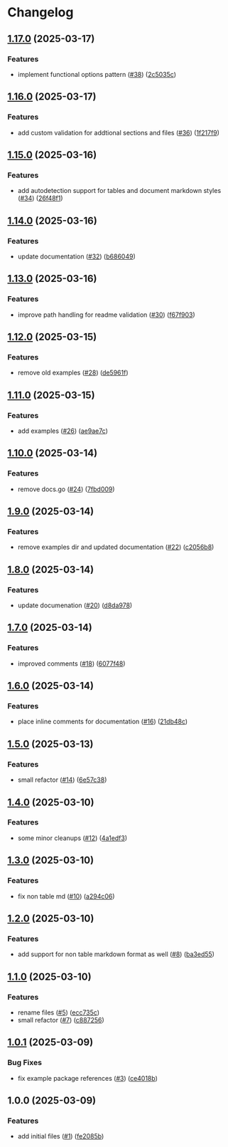 # Changelog

## [1.17.0](https://github.com/azyphon/markparsr/compare/v1.16.0...v1.17.0) (2025-03-17)


### Features

* implement functional options pattern ([#38](https://github.com/azyphon/markparsr/issues/38)) ([2c5035c](https://github.com/azyphon/markparsr/commit/2c5035c7c30ec58cb7a546eb7800001fc8fb9c33))

## [1.16.0](https://github.com/azyphon/markparsr/compare/v1.15.0...v1.16.0) (2025-03-17)


### Features

* add custom validation for addtional sections and files ([#36](https://github.com/azyphon/markparsr/issues/36)) ([1f217f9](https://github.com/azyphon/markparsr/commit/1f217f9fcabb7e94f0025a716fdf5f13b3a0dc5f))

## [1.15.0](https://github.com/azyphon/markparsr/compare/v1.14.0...v1.15.0) (2025-03-16)


### Features

* add autodetection support for tables and document markdown styles ([#34](https://github.com/azyphon/markparsr/issues/34)) ([26f48f1](https://github.com/azyphon/markparsr/commit/26f48f1886378c8df9dbfb7a18158f7d0e88ebeb))

## [1.14.0](https://github.com/azyphon/markparsr/compare/v1.13.0...v1.14.0) (2025-03-16)


### Features

* update documentation ([#32](https://github.com/azyphon/markparsr/issues/32)) ([b686049](https://github.com/azyphon/markparsr/commit/b6860497b68a020fa69803cd864df19f2c6db1fd))

## [1.13.0](https://github.com/azyphon/markparsr/compare/v1.12.0...v1.13.0) (2025-03-16)


### Features

* improve path handling for readme validation ([#30](https://github.com/azyphon/markparsr/issues/30)) ([f67f903](https://github.com/azyphon/markparsr/commit/f67f90346e2cba33cbd17510f0e7798dee2c73f0))

## [1.12.0](https://github.com/azyphon/markparsr/compare/v1.11.0...v1.12.0) (2025-03-15)


### Features

* remove old examples ([#28](https://github.com/azyphon/markparsr/issues/28)) ([de5961f](https://github.com/azyphon/markparsr/commit/de5961f6747f742b90d55efe7dacda36f4918759))

## [1.11.0](https://github.com/azyphon/markparsr/compare/v1.10.0...v1.11.0) (2025-03-15)


### Features

* add examples ([#26](https://github.com/azyphon/markparsr/issues/26)) ([ae9ae7c](https://github.com/azyphon/markparsr/commit/ae9ae7c725e0ee6543a0dc7183bf9c57c87bd3b8))

## [1.10.0](https://github.com/azyphon/markparsr/compare/v1.9.0...v1.10.0) (2025-03-14)


### Features

* remove docs.go ([#24](https://github.com/azyphon/markparsr/issues/24)) ([7fbd009](https://github.com/azyphon/markparsr/commit/7fbd009a231868035e075a1dab7d0b6d4d9ab78d))

## [1.9.0](https://github.com/azyphon/markparsr/compare/v1.8.0...v1.9.0) (2025-03-14)


### Features

* remove examples dir and updated documentation ([#22](https://github.com/azyphon/markparsr/issues/22)) ([c2056b8](https://github.com/azyphon/markparsr/commit/c2056b816691885e12f2c4cf652b9730e6fad09d))

## [1.8.0](https://github.com/azyphon/markparsr/compare/v1.7.0...v1.8.0) (2025-03-14)


### Features

* update documenation ([#20](https://github.com/azyphon/markparsr/issues/20)) ([d8da978](https://github.com/azyphon/markparsr/commit/d8da978a02fd1d0f4816133f2864ce839866ffb9))

## [1.7.0](https://github.com/azyphon/markparsr/compare/v1.6.0...v1.7.0) (2025-03-14)


### Features

* improved comments ([#18](https://github.com/azyphon/markparsr/issues/18)) ([6077f48](https://github.com/azyphon/markparsr/commit/6077f48e5da0f73d1b20d6a1c072be65344a43b2))

## [1.6.0](https://github.com/azyphon/markparsr/compare/v1.5.0...v1.6.0) (2025-03-14)


### Features

* place inline comments for documentation ([#16](https://github.com/azyphon/markparsr/issues/16)) ([21db48c](https://github.com/azyphon/markparsr/commit/21db48cbd8e23c42238e8171e89fa97624c5e474))

## [1.5.0](https://github.com/azyphon/markparsr/compare/v1.4.0...v1.5.0) (2025-03-13)


### Features

* small refactor ([#14](https://github.com/azyphon/markparsr/issues/14)) ([6e57c38](https://github.com/azyphon/markparsr/commit/6e57c38561b8b2e8bb818c8dcf39e1ba70e8c91b))

## [1.4.0](https://github.com/azyphon/markparsr/compare/v1.3.0...v1.4.0) (2025-03-10)


### Features

* some minor cleanups ([#12](https://github.com/azyphon/markparsr/issues/12)) ([4a1edf3](https://github.com/azyphon/markparsr/commit/4a1edf3a1b6c866aa6638a829d3a610c8e3d2bea))

## [1.3.0](https://github.com/azyphon/markparsr/compare/v1.2.0...v1.3.0) (2025-03-10)


### Features

* fix non table md ([#10](https://github.com/azyphon/markparsr/issues/10)) ([a294c06](https://github.com/azyphon/markparsr/commit/a294c0632123881f0bcef30901e5d3747110b15a))

## [1.2.0](https://github.com/azyphon/markparsr/compare/v1.1.0...v1.2.0) (2025-03-10)


### Features

* add support for non table markdown format as well ([#8](https://github.com/azyphon/markparsr/issues/8)) ([ba3ed55](https://github.com/azyphon/markparsr/commit/ba3ed55f5bce82e0563aa61b352b19a268f17a78))

## [1.1.0](https://github.com/azyphon/markparsr/compare/v1.0.1...v1.1.0) (2025-03-10)


### Features

* rename files ([#5](https://github.com/azyphon/markparsr/issues/5)) ([ecc735c](https://github.com/azyphon/markparsr/commit/ecc735c64874d8efdc2c40b24174da79311580ec))
* small refactor ([#7](https://github.com/azyphon/markparsr/issues/7)) ([c887256](https://github.com/azyphon/markparsr/commit/c88725661e075053f446dd4c2b17acc02d8c20b5))

## [1.0.1](https://github.com/azyphon/markparsr/compare/v1.0.0...v1.0.1) (2025-03-09)


### Bug Fixes

* fix example package references ([#3](https://github.com/azyphon/markparsr/issues/3)) ([ce4018b](https://github.com/azyphon/markparsr/commit/ce4018b08624f99454caee153814edfe2dd7badb))

## 1.0.0 (2025-03-09)


### Features

* add initial files ([#1](https://github.com/azyphon/markparsr/issues/1)) ([fe2085b](https://github.com/azyphon/markparsr/commit/fe2085bccb2cc5c24bb7200b64b32582910696e2))
